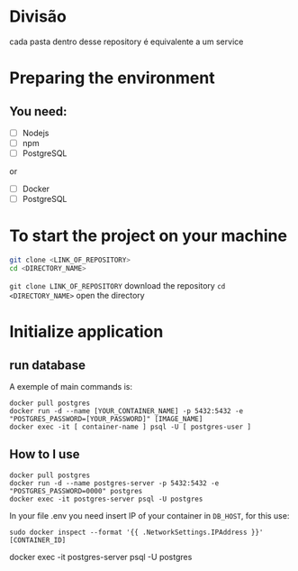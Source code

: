 # Divisão

cada pasta dentro desse repository é equivalente a um service

# Preparing the environment

## You need:

- [ ] Nodejs
- [ ] npm
- [ ] PostgreSQL

or

- [ ] Docker
- [ ] PostgreSQL

# To start the project on your machine

```bash
git clone <LINK_OF_REPOSITORY>
cd <DIRECTORY_NAME>
```
`git clone LINK_OF_REPOSITORY` download the repository
`cd <DIRECTORY_NAME>` open the directory

# Initialize application

## run database

A exemple of main commands is:

```
docker pull postgres
docker run -d --name [YOUR_CONTAINER_NAME] -p 5432:5432 -e "POSTGRES_PASSWORD=[YOUR_PASSWORD]" [IMAGE_NAME]
docker exec -it [ container-name ] psql -U [ postgres-user ]
```

## How to I use
```
docker pull postgres
docker run -d --name postgres-server -p 5432:5432 -e "POSTGRES_PASSWORD=0000" postgres
docker exec -it postgres-server psql -U postgres
```

In your file .env you need insert IP of your container in ```DB_HOST```, for this use:
```
sudo docker inspect --format '{{ .NetworkSettings.IPAddress }}' [CONTAINER_ID]
```

docker exec -it postgres-server psql -U postgres

<!-- run `docker-compose up` in your terminal -->
